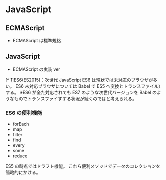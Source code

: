 # JavaScript

## ECMAScript

- ECMAScript は標準規格

## JavaScript

- ECMAScript の実装 ver

[^ 1]ES6(ES2015)：次世代 JavaScript
ES6 は現状では未対応のブラウザが多い。
ES6 未対応ブラウザについては Babel で ES5 へ変換とトランスファイル）する。
※ES6 が全た対応されても ES7 のような次世代バージョンを Babel のようなものでトランスファイすする状況が続くのではと考えられる。

### ES6 の便利機能

- forEach
- map
- filter
- find
- every
- some
- reduce

ES5 の時点ではドラフト機能。
これら便利メソッドでデータのコレクションを簡略的にかける。
